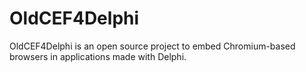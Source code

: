 # OldCEF4Delphi
OldCEF4Delphi is an open source project to embed Chromium-based browsers in applications made with Delphi.
